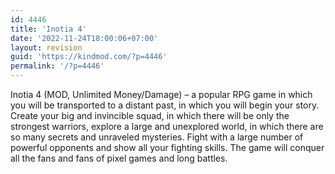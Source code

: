 ```yaml
---
id: 4446
title: 'Inotia 4'
date: '2022-11-24T18:00:06+07:00'
layout: revision
guid: 'https://kindmod.com/?p=4446'
permalink: '/?p=4446'
---
```


Inotia 4 (MOD, Unlimited Money/Damage) – a popular RPG game in which you will be transported to a distant past, in which you will begin your story. Create your big and invincible squad, in which there will be only the strongest warriors, explore a large and unexplored world, in which there are so many secrets and unraveled mysteries. Fight with a large number of powerful opponents and show all your fighting skills. The game will conquer all the fans and fans of pixel games and long battles.